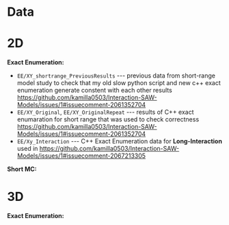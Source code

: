 # Data


# 2D

**Exact Enumeration:**

* ```EE/XY_shortrange_PreviousResults``` --- previous data from short-range model study to check that my old slow python script and new c++ exact enumeration generate constent with each other results https://github.com/kamilla0503/Interaction-SAW-Models/issues/1#issuecomment-2061352704 
* ```EE/XY_Original```, ```EE/XY_OriginalRepeat``` --- results of C++ exact enumaration for short range that was used to check correctness https://github.com/kamilla0503/Interaction-SAW-Models/issues/1#issuecomment-2061352704 
* ```EE/Xy_Interaction``` --- C++ Exact Enumeration data for **Long-Interaction** used in https://github.com/kamilla0503/Interaction-SAW-Models/issues/1#issuecomment-2067213305

**Short MC:**



# 3D 


**Exact Enumeration:** 



